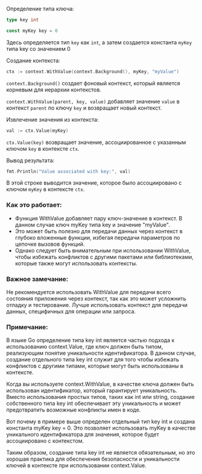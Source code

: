 Определение типа ключа:

```go
type key int

const myKey key = 0
```

Здесь определяется тип `key` как `int`, а затем создается константа `myKey` типа key со значением 0

Создание контекста:

```go
ctx := context.WithValue(context.Background(), myKey, "myValue")
```

`context.Background()` создает фоновый контекст, который является корневым для иерархии контекстов.

`context.WithValue(parent, key, value)` добавляет значение `value` в контекст `parent` по ключу `key` и возвращает новый контекст.

Извлечение значения из контекста:

```go
val := ctx.Value(myKey)
```

`ctx.Value(key)` возвращает значение, ассоциированное с указанным ключом `key` в контексте `ctx`.

Вывод результата:

```go
fmt.Println("Value associated with key:", val)
```

В этой строке выводится значение, которое было ассоциировано с ключом `myKey` в контексте `ctx`.

### Как это работает:

+ Функция WithValue добавляет пару ключ-значение в контекст. В данном случае ключ myKey типа key и значение "myValue".
+ Это может быть полезно для передачи данных через контекст в глубоко вложенные функции, избегая передачи параметров по цепочке вызовов функций.
+ Однако следует быть внимательным при использовании WithValue, чтобы избежать конфликтов с другими пакетами или библиотеками, которые также могут использовать контексты.

### Важное замечание:

Не рекомендуется использовать WithValue для передачи всего состояния приложения через контекст, так как это может усложнить отладку и тестирование. Лучше использовать контекст для передачи данных, специфичных для операции или запроса.

### Примечание:

В языке Go определение типа key int является частью подхода к использованию context.Value, где ключ должен быть типом, реализующим понятие уникальности идентификатора. В данном случае, создание отдельного типа key int служит для того чтобы избежать конфликтов с другими типами, которые могут быть использованы в контексте.

Когда вы используете context.WithValue, в качестве ключа должен быть использован идентификатор, который гарантирует уникальность. Вместо использования простых типов, таких как int или string, создание собственного типа key int обеспечивает эту уникальность и может предотвратить возможные конфликты имен в коде.

Вот почему в примере выше определен отдельный тип key int и создана константа myKey key = 0. Это позволяет использовать myKey в качестве уникального идентификатора для значения, которое будет ассоциировано с контекстом.

Таким образом, создание типа key int не является обязательным, но это хорошая практика для обеспечения безопасности и уникальности ключей в контексте при использовании context.Value.

